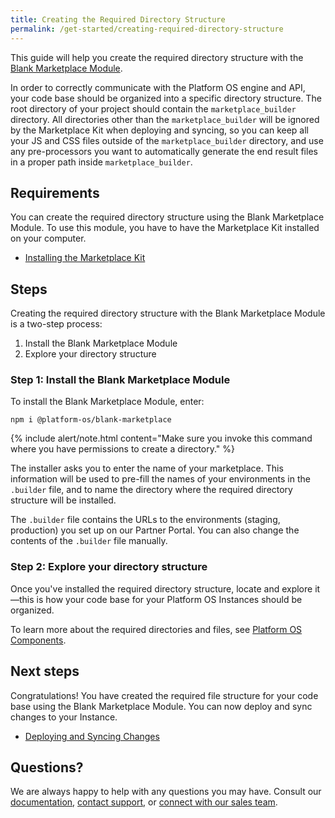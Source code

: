 ```yaml
---
title: Creating the Required Directory Structure 
permalink: /get-started/creating-required-directory-structure 
---
```

This guide will help you create the required directory structure with the [Blank Marketplace Module](https://github.com/mdyd-dev/module-blank-marketplace). 

In order to correctly communicate with the Platform OS engine and API, your code base should be organized into a specific directory structure. The root directory of your project should contain the `marketplace_builder` directory. All directories other than the `marketplace_builder` will be ignored by the Marketplace Kit when deploying and syncing, so you can keep all your JS and CSS files outside of the `marketplace_builder` directory, and use any pre-processors you want to automatically generate the end result files in a proper path inside `marketplace_builder`.

## Requirements
You can create the required directory structure using the Blank Marketplace Module. To use this module, you have to have the Marketplace Kit installed on your computer. 

* [Installing the Marketplace Kit]()

## Steps 

Creating the required directory structure with the Blank Marketplace Module is a two-step process:

1.   Install the Blank Marketplace Module 
2.   Explore your directory structure

### Step 1: Install the Blank Marketplace Module 

To install the Blank Marketplace Module, enter:

```
npm i @platform-os/blank-marketplace
``` 

{% include alert/note.html content="Make sure you invoke this command where you have permissions to create a directory." %}

The installer asks you to enter the name of your marketplace. This information will be used to pre-fill the names of your environments in the `.builder` file, and to name the directory where the required directory structure will be installed. 

The `.builder` file contains the URLs to the environments (staging, production) you set up on our Partner Portal. You can also change the contents of the `.builder` file manually. 

### Step 2: Explore your directory structure

Once you've installed the required directory structure, locate and explore it—this is how your code base for your Platform OS Instances should be organized. 

To learn more about the required directories and files, see [Platform OS Components](). 

## Next steps
Congratulations! You have created the required file structure for your code base using the Blank Marketplace Module. You can now deploy and sync changes to your Instance. 

* [Deploying and Syncing Changes]()

## Questions?

We are always happy to help with any questions you may have. Consult our  [documentation](), [contact support](), or  [connect with our sales team](). 
